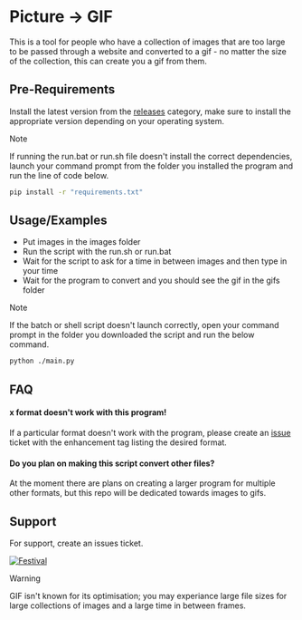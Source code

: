 # Picture -> GIF

This is a tool for people who have a collection of images that are too large to be passed through a website and converted to a gif - no matter the size of the collection, this can create you a gif from them.

## Pre-Requirements
Install the latest version from the [releases](https://github.com/N4GR/Picture-To-GIF/releases) category, make sure to install the appropriate version depending on your operating system.
> [!NOTE]
> If running the run.bat or run.sh file doesn't install the correct dependencies, launch your command prompt from the folder you installed the program and run the line of code below.
```bash
pip install -r "requirements.txt"
```

## Usage/Examples
- Put images in the images folder
- Run the script with the run.sh or run.bat
- Wait for the script to ask for a time in between images and then type in your time
- Wait for the program to convert and you should see the gif in the gifs folder

> [!NOTE]
> If the batch or shell script doesn't launch correctly, open your command prompt in the folder you downloaded the script and run the below command.
```bash
python ./main.py
```


## FAQ

#### x format doesn't work with this program!

If a particular format doesn't work with the program, please create an [issue](https://github.com/N4GR/Picture-To-GIF/issues) ticket with the enhancement tag listing the desired format.

#### Do you plan on making this script convert other files?

At the moment there are plans on creating a larger program for multiple other formats, but this repo will be dedicated towards images to gifs.

## Support
For support, create an issues ticket.

[![Festival](https://img.shields.io/badge/GitHub-N4GR-blue?style=for-the-badge&logo=github&labelColor=red&color=white)](https://github.com/N4GR)

> [!WARNING]
> GIF isn't known for its optimisation; you may experiance large file sizes for large collections of images and a large time in between frames.
